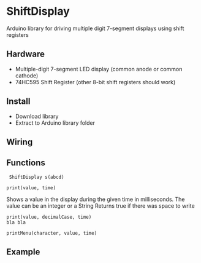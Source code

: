 # ShiftDisplay
Arduino library for driving multiple digit 7-segment displays using shift registers

## Hardware
- Multiple-digit 7-segment LED display (common anode or common cathode)
- 74HC595 Shift Register (other 8-bit shift registers should work)

## Install
- Download library
- Extract to Arduino library folder

## Wiring

## Functions

```
 ShiftDisplay s(abcd)
```

```
print(value, time)
```
Shows a value in the display during the given time in milliseconds.
The value can be an integer or a String
Returns true if there was space to write


```
print(value, decimalCase, time)
bla bla
```

```
printMenu(character, value, time)
```

## Example
